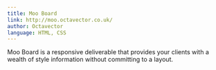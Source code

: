 ```yaml
---
title: Moo Board
link: http://moo.octavector.co.uk/
author: Octavector
language: HTML, CSS
---
```


Moo Board is a responsive deliverable that provides your clients with a wealth of style information without committing to a layout.
